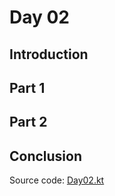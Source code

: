 # Day 02

## Introduction

## Part 1

## Part 2

## Conclusion

Source code: [Day02.kt](https://github.com/triozer/aoc-2022/tree/main/solutions/src/main/kotlin/fr/triozer/aoc2022/days/Day02.kt)
